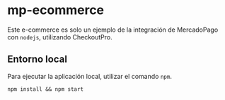 # mp-ecommerce

Este e-commerce es solo un ejemplo de la integración de MercadoPago con `nodejs`, utilizando CheckoutPro.

## Entorno local

Para ejecutar la aplicación local, utilizar el comando `npm`.

```
npm install && npm start
```
